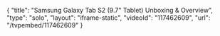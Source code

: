 {
    "title": "Samsung Galaxy Tab S2 (9.7\" Tablet) Unboxing & Overview",
    "type": "solo",
    "layout": "iframe-static",
    "videoId": "117462609",
    "url": "\/tvpembed\/117462609"
}